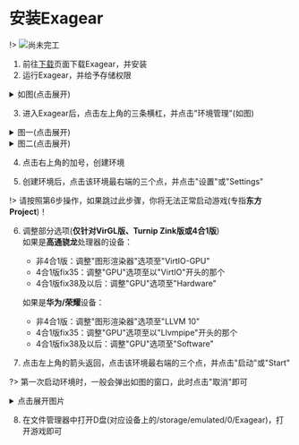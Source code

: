 # 安装Exagear

!> ![](../ConstructionClock.png)尚未完工

1. 前往[下载](../download_all.md)页面下载Exagear，并安装
2. 运行Exagear，并给予存储权限  

<details>
<summary>如图(点击展开)</summary>

![](../screenshots/Screenshot_20220716-155112_%E6%9D%83%E9%99%90%E6%8E%A7%E5%88%B6%E5%99%A8.png)

</details>

3. 进入Exagear后，点击左上角的三条横杠，并点击"环境管理"(如图)

<details>
<summary>图一(点击展开)</summary>

![](../screenshots/Screenshot_20220716-154727_ExaGear%20ludashi.png)

</details>
<details>
<summary>图二(点击展开)</summary>

![](../screenshots/Screenshot_20220716-155346_ExaGear%20SU.png)

</details>

4. 点击右上角的加号，创建环境

<!--
</details>
<details>
<summary>如图(点击展开)</summary>

![](../screenshots/Screenshot_20220716-154812_ExaGear%20ludashi.png)

</details>
-->
5. 创建环境后，点击该环境最右端的三个点，并点击"设置"或"Settings"

<!--
</details>
<details>
<summary>对于Exagear SU(点击展开)</summary>

![](../screenshots/Screenshot_20220716-155352_ExaGear%20SU.png)

</details>
</details>
<details>
<summary>对于Exagear 4合1版(点击展开)</summary>

![](../screenshots/Screenshot_20220716-154818_ExaGear%20ludashi.png)

</details>
-->

!> 请按照第6步操作，如果跳过此步骤，你将无法正常启动游戏(专指**东方Project**)！

6. 调整部分选项(**仅针对VirGL版、Turnip Zink版或4合1版**)  
   如果是**高通骁龙**处理器的设备：
   - 非4合1版：调整"图形渲染器"选项至"VirtIO-GPU"
   - 4合1版fix35：调整"GPU"选项至以"VirtIO"开头的那个
   - 4合1版fix38及以后：调整"GPU"选项至"Hardware"

   如果是**华为/荣耀**设备：
   - 非4合1版：调整"图形渲染器"选项至"LLVM 10"
   - 4合1版fix35：调整"GPU"选项至以"Llvmpipe"开头的那个
   - 4合1版fix38及以后：调整"GPU"选项至"Software"

7. 点击左上角的箭头返回，点击该环境最右端的三个点，并点击"启动"或"Start"

?> 第一次启动环境时，一般会弹出如图的窗口，此时点击"取消"即可

<details>
<summary>点击展开图片</summary>

![](screenshots/Screenshot_20220716-155425_ExaGear%20SU.png)

</details>

8. 在文件管理器中打开D盘(对应设备上的/storage/emulated/0/Exagear)，打开游戏即可